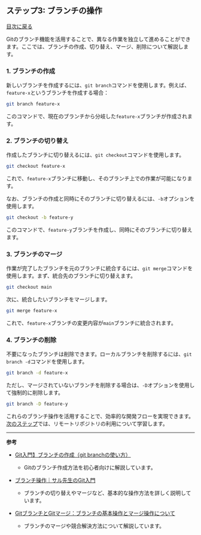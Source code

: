 ## ステップ3: ブランチの操作

[目次に戻る](README.md)

Gitのブランチ機能を活用することで、異なる作業を独立して進めることができます。ここでは、ブランチの作成、切り替え、マージ、削除について解説します。

### 1. ブランチの作成

新しいブランチを作成するには、`git branch`コマンドを使用します。例えば、`feature-x`というブランチを作成する場合：

```bash
git branch feature-x
```

このコマンドで、現在のブランチから分岐した`feature-x`ブランチが作成されます。 

### 2. ブランチの切り替え

作成したブランチに切り替えるには、`git checkout`コマンドを使用します。

```bash
git checkout feature-x
```

これで、`feature-x`ブランチに移動し、そのブランチ上での作業が可能になります。 

なお、ブランチの作成と同時にそのブランチに切り替えるには、`-b`オプションを使用します。

```bash
git checkout -b feature-y
```

このコマンドで、`feature-y`ブランチを作成し、同時にそのブランチに切り替えます。 

### 3. ブランチのマージ

作業が完了したブランチを元のブランチに統合するには、`git merge`コマンドを使用します。まず、統合先のブランチに切り替えます。

```bash
git checkout main
```

次に、統合したいブランチをマージします。

```bash
git merge feature-x
```

これで、`feature-x`ブランチの変更内容が`main`ブランチに統合されます。 

### 4. ブランチの削除

不要になったブランチは削除できます。ローカルブランチを削除するには、`git branch -d`コマンドを使用します。

```bash
git branch -d feature-x
```

ただし、マージされていないブランチを削除する場合は、`-D`オプションを使用して強制的に削除します。

```bash
git branch -D feature-y
```

これらのブランチ操作を活用することで、効率的な開発フローを実現できます。[次のステップ](リモートリポジトリの利用.md)では、リモートリポジトリの利用について学習します。

---

**参考**

- [Git入門】ブランチの作成（git branchの使い方）](https://zenn.dev/gachigachi/articles/28facf43482ecb)
  - Gitのブランチ作成方法を初心者向けに解説しています。

- [ブランチ操作｜サル先生のGit入門](https://backlog.com/ja/git-tutorial/reference/branch/)
  - ブランチの切り替えやマージなど、基本的な操作方法を詳しく説明しています。

- [GitブランチとGitマージ：ブランチの基本操作とマージ操作について](https://linuxcommand.net/git/git-branch/)
  - ブランチのマージや競合解決方法について解説しています。 

